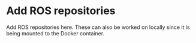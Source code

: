 # Add ROS repositories
Add ROS repositories here. These can also be worked on locally since it is being mounted to the Docker container. 
